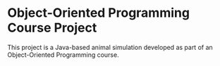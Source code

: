 # Object-Oriented Programming Course Project
This project is a Java-based animal simulation developed as part of an Object-Oriented Programming course.
